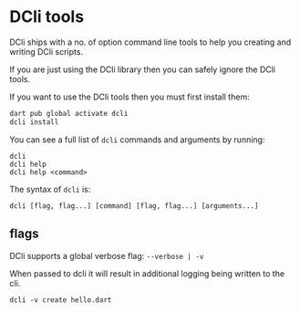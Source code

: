 # DCli tools

DCli ships with a no. of option command line tools to help you creating and writing DCli scripts.

If you are just using the DCli library then you can safely ignore the DCli tools.

If you want to use the DCli tools then you must first install them:

```bash
dart pub global activate dcli
dcli install
```

You can see a full list of `dcli` commands and arguments by running:

```text
dcli 
dcli help
dcli help <command>
```

The syntax of `dcli` is:

```text
dcli [flag, flag...] [command] [flag, flag...] [arguments...]
```

## flags

DCli supports a global verbose flag: `--verbose | -v`

When passed to dcli it will result in additional logging being written to the cli.

```text
dcli -v create hello.dart
```

